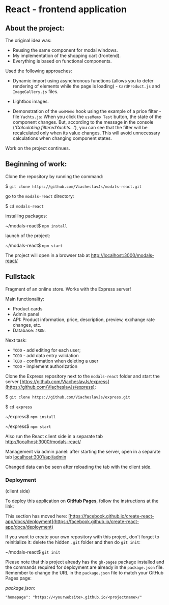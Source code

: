 # React - frontend application

## About the project:

The original idea was:

 - Reusing the same component for modal windows.
 - My implementation of the shopping cart (frontend).
 - Everything is based on functional components.

Used the following approaches:

 - Dynamic import using asynchronous functions 
 (allows you to defer rendering of elements while the page is loading) - 
 `CardProduct.js` and `ImageGallery.js` files. 

 - Lightbox images.

 
 - Demonstration of the `useMemo` hook using the example of a price filter - file `Yachts.js`:
 When you click the `useMemo Test` button, the state of the component changes. 
 But, according to the message in the console (*'Calculating filteredYachts...'*), 
 you can see that the filter will be recalculated only when its value changes. 
 This will avoid unnecessary calculations when changing component states.

Work on the project continues.


## Beginning of work: 

Clone the repository by running the command:
 
 $ `git clone https://github.com/ViacheslavJs/modals-react.git`

go to the `modals-react` directory:

 $ `cd modals-react`

installing packages:
 
 ~/modals-react$ `npm install`

launch of the project:

 ~/modals-react$ `npm start`
 
The project will open in a browser tab at [http://localhost:3000/modals-react/](http://localhost:3000/modals-react/)


## Fullstack

Fragment of an online store. Works with the Express server!

Main functionality:
 - Product cards
 - Admin panel
 - API: Product information, price, description, preview, exchange rate changes, etc.
 - Database: `JSON`.

Next task:
 - `TODO` - add editing for each user;
 - `TODO` - add data entry validation
 - `TODO` - confirmation when deleting a user
 - `TODO` - implement authorization

Clone the Express repository next to the `modals-react` folder and start the server
[https://github.com/ViacheslavJs/express](https://github.com/ViacheslavJs/express):

 $ `git clone https://github.com/ViacheslavJs/express.git`

 $ `cd express`

 ~/express$ `npm install`

 ~/express$ `npm start`

Also run the React client side in a separate tab
[http://localhost:3000/modals-react/](http://localhost:3000/modals-react/)

Management via admin panel:
after starting the server, open in a separate tab [localhost:3001/api/admin](localhost:3001/api/admin)

Changed data can be seen
after reloading the tab with the client side.
 
### Deployment
(client side)

To deploy this application on **GitHub Pages**, follow the instructions at the link:

This section has moved here: [https://facebook.github.io/create-react-app/docs/deployment](https://facebook.github.io/create-react-app/docs/deployment)

If you want to create your own repository with this project, don't forget to reinitialize it:
delete the hidden `.git` folder and then do `git init`:

 ~/modals-react$ `git init`
 
Please note that this project already has the `gh-pages` package installed and the commands required 
for deployment are already in the `package.json` file. 
Remember to change the URL in the `package.json` file to match your GitHub Pages page:

 *package.json*:
 
 `"homepage": "https://<yourwebsite>.github.io/<projectname>/"`

 
 
 
